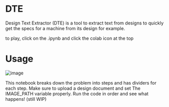 # DTE
Design Text Extractor (DTE) is a tool to extract text from designs to quickly get the specs for a machine from its design for example.

to play, click on the .ipynb and click the colab icon at the top

# Usage
![image](https://github.com/user-attachments/assets/f3bc7c9d-2ae2-43ef-aead-d9c6cd3a848a)

This notebook breaks down the problem into steps and has dividers for each step. Make sure to upload a design document and set The IMAGE_PATH variable properly. Run the code in order and see what happens! (still WIP)
